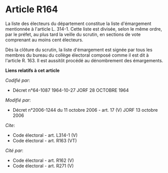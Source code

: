 # Article R164

La liste des électeurs du département constitue la liste d'émargement mentionnée à l'article L. 314-1. Cette liste est
divisée, selon le même ordre, par le préfet, au plus tard la veille du scrutin, en sections de vote comprenant au moins cent
électeurs. 

Dès la clôture du scrutin, la liste d'émargement est signée par tous les membres du bureau du collège électoral composé comme
il est dit à l'article R. 163. Il est aussitôt procédé au dénombrement des émargements.

**Liens relatifs à cet article**

_Codifié par_:

  - Décret n°64-1087 1964-10-27 JORF 28 OCTOBRE 1964

_Modifié par_:

  - Décret n°2006-1244 du 11 octobre 2006 - art. 17 (V) JORF 13 octobre 2006

_Cite_:

  - Code électoral - art. L314-1 (V)
  - Code électoral - art. R163 (VT)

_Cité par_:

  - Code électoral - art. R162 (V)
  - Code électoral - art. R271 (V)
